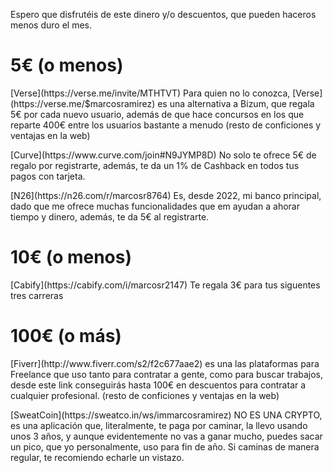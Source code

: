 

Espero que disfrutéis de este dinero y/o descuentos, que pueden haceros menos duro el mes.


# 5€ (o menos)

<p>
[Verse](https://verse.me/invite/MTHTVT) Para quien no lo conozca, [Verse](https://verse.me/$marcosramirez) es una alternativa a Bizum, que regala 5€ por cada nuevo usuario, además de que hace concursos en los que reparte 400€ entre los usuarios bastante a menudo (resto de conficiones y ventajas en la web)
</p>

<p>
[Curve](https://www.curve.com/join#N9JYMP8D) No solo te ofrece 5€ de regalo por registrarte, además, te da un 1% de Cashback en todos tus pagos con tarjeta.
</p>

<p>
[N26](https://n26.com/r/marcosr8764) Es, desde 2022, mi banco principal, dado que me ofrece muchas funcionalidades que em ayudan a ahorar tiempo y dinero, además, te da 5€ al registrarte. 
</p>

# 10€ (o menos)
<p>
[Cabify](https://cabify.com/i/marcosr2147) Te regala 3€ para tus siguentes tres carreras
</p>


# 100€ (o más)
<p>
[Fiverr](http://www.fiverr.com/s2/f2c677aae2) es una las plataformas para Freelance que uso tanto para contratar a gente, como para buscar trabajos, desde este link conseguirás hasta 100€ en descuentos para contratar a cualquier profesional. (resto de conficiones y ventajas en la web)
<p>

<p>
[SweatCoin](https://sweatco.in/ws/immarcosramirez) NO ES UNA CRYPTO, es una aplicación que, literalmente, te paga por caminar, la llevo usando unos 3 años, y aunque evidentemente no vas a ganar mucho, puedes sacar un pico, que yo personalmente, uso para fin de año. Si caminas de manera regular, te recomiendo echarle un vistazo.
</p>



